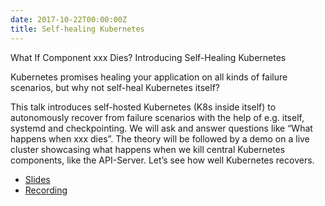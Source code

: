 ```yaml
---
date: 2017-10-22T00:00:00Z
title: Self-healing Kubernetes
---
```

What If Component xxx Dies? Introducing Self-Healing Kubernetes

Kubernetes promises healing your application on all kinds of failure scenarios,
but why not self-heal Kubernetes itself? 

This talk introduces self-hosted Kubernetes (K8s inside itself) to autonomously
recover from failure scenarios with the help of e.g. itself, systemd and
checkpointing. We will ask and answer questions like “What happens when xxx
dies”. The theory will be followed by a demo on a live cluster showcasing what
happens when we kill central Kubernetes components, like the API-Server. Let’s
see how well Kubernetes recovers.

- [Slides](/static/self-healing-k8s.pdf)
- [Recording](https://media.ccc.de/v/ASG2017-137-what_if_component_xxx_dies_introducing_self-healing_kubernetes)
